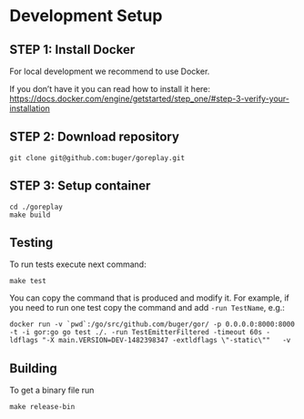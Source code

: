 # Development Setup

## STEP 1: Install Docker
For local development we recommend to use Docker.

If you don’t have it you can read how to install it here:
https://docs.docker.com/engine/getstarted/step_one/#step-3-verify-your-installation

## STEP 2: Download repository

`git clone git@github.com:buger/goreplay.git`


## STEP 3: Setup container

```
cd ./goreplay
make build

```

## Testing
To run tests execute next command:

```
make test
```

You can copy the command that is produced and modify it. For example, if you need to run one test copy the command and add `-run TestName`, e.g.:

```
docker run -v `pwd`:/go/src/github.com/buger/gor/ -p 0.0.0.0:8000:8000 -t -i gor:go go test ./. -run TestEmitterFiltered -timeout 60s -ldflags "-X main.VERSION=DEV-1482398347 -extldflags \"-static\""   -v
```


## Building
To get a binary file run 

```
make release-bin
```
